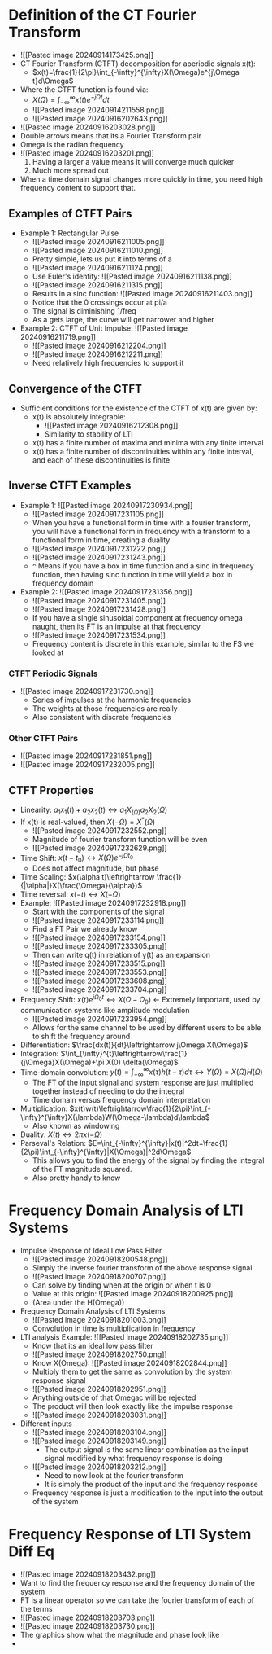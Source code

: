 # Definition of the CT Fourier Transform
- ![[Pasted image 20240914173425.png]]
- CT Fourier Transform (CTFT) decomposition for aperiodic signals x(t):
	- $x(t)=\frac{1}{2\pi}\int_{-\infty}^{\infty}X(\Omega)e^{j\Omega t}d\Omega$
- Where the CTFT function is found via:
	- $X(\Omega)=\int_{-\infty}^{\infty}x(t)e^{-j\Omega t}dt$
	- ![[Pasted image 20240914211558.png]]
	- ![[Pasted image 20240916202643.png]]
- ![[Pasted image 20240916203028.png]]
- Double arrows means that its a Fourier Transform pair
- Omega is the radian frequency
- ![[Pasted image 20240916203201.png]]
	1. Having a larger a value means it will converge much quicker
	2. Much more spread out
- When a time domain signal changes more quickly in time, you need high frequency content to support that.
## Examples of CTFT Pairs
- Example 1: Rectangular Pulse
	- ![[Pasted image 20240916211005.png]]
	- ![[Pasted image 20240916211010.png]]
	- Pretty simple, lets us put it into terms of a
	- ![[Pasted image 20240916211124.png]]
	- Use Euler's identity: ![[Pasted image 20240916211138.png]]
	- ![[Pasted image 20240916211315.png]]
	- Results in a sinc function: ![[Pasted image 20240916211403.png]]
	- Notice that the 0 crossings occur at pi/a
	- The signal is diminishing 1/freq
	- As a gets large, the curve will get narrower and higher
- Example 2: CTFT of Unit Impulse: ![[Pasted image 20240916211719.png]]
	- ![[Pasted image 20240916212204.png]]
	- ![[Pasted image 20240916212211.png]]
	- Need relatively high frequencies to support it
## Convergence of the CTFT
- Sufficient conditions for the existence of the CTFT of x(t) are given by:
	- x(t) is absolutely integrable:
		- ![[Pasted image 20240916212308.png]]
		- Similarity to stability of LTI
	- x(t) has a finite number of maxima and minima with any finite interval
	- x(t) has a finite number of discontinuities within any finite interval, and each of these discontinuities is finite
## Inverse CTFT Examples
- Example 1: ![[Pasted image 20240917230934.png]]
	- ![[Pasted image 20240917231105.png]]
	- When you have a functional form in time with a fourier transform, you will have a functional form in frequency with a transform to a functional form in time, creating a duality
	- ![[Pasted image 20240917231222.png]]
	- ![[Pasted image 20240917231243.png]]
	- ^ Means if you have a box in time function and a sinc in frequency function, then having sinc function in time will yield a box in frequency domain
- Example 2: ![[Pasted image 20240917231356.png]]
	- ![[Pasted image 20240917231405.png]]
	- ![[Pasted image 20240917231428.png]]
	- If you have a single sinusoidal component at frequency omega naught, then its FT is an impulse at that frequency
	- ![[Pasted image 20240917231534.png]]
	- Frequency content is discrete in this example, similar to the FS we looked at
### CTFT Periodic Signals 
- ![[Pasted image 20240917231730.png]]
	- Series of impulses at the harmonic frequencies
	- The weights at those frequencies are really
	- Also consistent with discrete frequencies
### Other CTFT Pairs
- ![[Pasted image 20240917231851.png]]
- ![[Pasted image 20240917232005.png]]
## CTFT Properties
- Linearity: $a_1x_1(t)+a_2x_2(t)\leftrightarrow a_1X_(\Omega)a_2X_2(\Omega)$
- If x(t) is real-valued, then $X(-\Omega)=X^*(\Omega)$
	- ![[Pasted image 20240917232552.png]]
	- Magnitude of fourier transform function will be even
	- ![[Pasted image 20240917232629.png]]
- Time Shift: $x(t-t_0)\leftrightarrow X(\Omega)e^{-j\Omega t_0}$
	- Does not affect magnitude, but phase
- Time Scaling: $x(\alpha t)\leftrightarrow \frac{1}{|\alpha|}X(\frac{\Omega}{\alpha})$
- Time reversal: $x(-t)\leftrightarrow X(-\Omega)$
- Example: ![[Pasted image 20240917232918.png]]
	- Start with the components of the signal
	- ![[Pasted image 20240917233114.png]]
	- Find a FT Pair we already know
	- ![[Pasted image 20240917233154.png]]
	- ![[Pasted image 20240917233305.png]]
	- Then can write q(t) in relation of y(t) as an expansion
	- ![[Pasted image 20240917233515.png]]
	- ![[Pasted image 20240917233553.png]]
	- ![[Pasted image 20240917233608.png]]
	- ![[Pasted image 20240917233704.png]]
- Frequency Shift: $x(t)e^{j\Omega_0t}\leftrightarrow X(\Omega-\Omega_0)$ <- Extremely important, used by communication systems like amplitude modulation
	- ![[Pasted image 20240917233954.png]]
	- Allows for the same channel to be used by different users to be able to shift the frequency around
- Differentiation: $\frac{dx(t)}{dt}\leftrightarrow j\Omega X(\Omega)$
- Integration: $\int_{\infty}^{t}\leftrightarrow\frac{1}{j\Omega}X(\Omega)+\pi X(0) \delta(\Omega)$
- Time-domain convolution: $y(t)=\int_{-\infty}^{\infty}x(\tau)h(t-\tau)d\tau\leftrightarrow Y(\Omega)=X(\Omega)H(\Omega)$
	- The FT of the input signal and system response are just multiplied together instead of needing to do the integral
	- Time domain versus frequency domain interpretation
- Multiplication: $x(t)w(t)\leftrightarrow\frac{1}{2\pi}\int_{-\infty}^{\infty}X(\lambda)W(\Omega-\lambda)d\lambda$
	- Also known as windowing
- Duality: $X(t)\leftrightarrow2\pi x(-\Omega)$
- Parseval's Relation: $E=\int_{-\infty}^{\infty}|x(t)|^2dt=\frac{1}{2\pi}\int_{-\infty}^{\infty}|X(\Omega)|^2d\Omega$
	- This allows you to find the energy of the signal by finding the integral of the FT magnitude squared.
	- Also pretty handy to know
# Frequency Domain Analysis of LTI Systems
- Impulse Response of Ideal Low Pass Filter
	- ![[Pasted image 20240918200548.png]]
	- Simply the inverse fourier transform of the above response signal
	- ![[Pasted image 20240918200707.png]]
	- Can solve by finding when at the origin or when t is 0
	- Value at this origin: ![[Pasted image 20240918200925.png]]
	- (Area under the H(Omega))
- Frequency Domain Analysis of LTI Systems
	- ![[Pasted image 20240918201003.png]]
	- Convolution in time is multiplication in frequency
- LTI analysis Example: ![[Pasted image 20240918202735.png]]
	- Know that its an ideal low pass filter
	- ![[Pasted image 20240918202750.png]]
	- Know X(Omega): ![[Pasted image 20240918202844.png]]
	- Multiply them to get the same as convolution by the system response signal
	- ![[Pasted image 20240918202951.png]]
	- Anything outside of that Omegac will be rejected
	- The product will then look exactly like the impulse response
	- ![[Pasted image 20240918203031.png]]
- Different inputs
	- ![[Pasted image 20240918203104.png]]
	- ![[Pasted image 20240918203149.png]]
		- The output signal is the same linear combination as the input signal modified by what frequency response is doing
	- ![[Pasted image 20240918203212.png]]
		- Need to now look at the fourier transform
		- It is simply the product of the input and the frequency response
	- Frequency response is just a modification to the input into the output of the system
# Frequency Response of LTI System Diff Eq
- ![[Pasted image 20240918203432.png]]
- Want to find the frequency response and the frequency domain of the system
- FT is a linear operator so we can take the fourier transform of each of the terms
- ![[Pasted image 20240918203703.png]]
- ![[Pasted image 20240918203730.png]]
- The graphics show what the magnitude and phase look like
- 